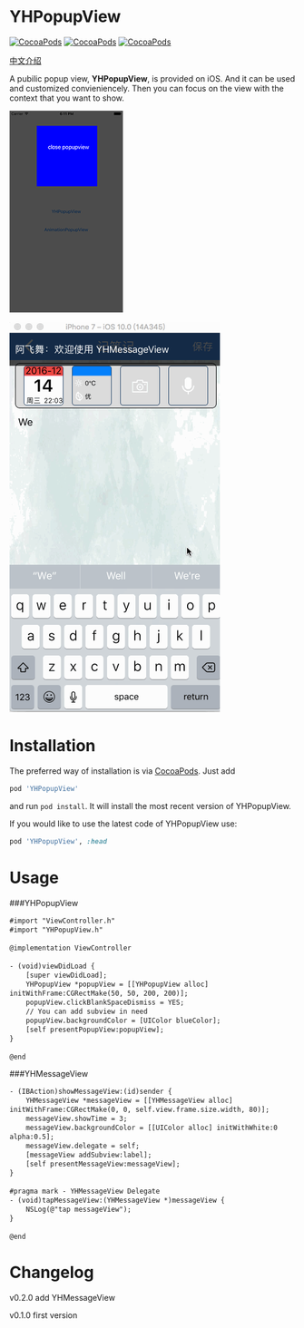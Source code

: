 YHPopupView
=============
[![CocoaPods](https://img.shields.io/cocoapods/v/YHPopupView.svg)]()
[![CocoaPods](https://img.shields.io/cocoapods/p/YHPopupView.svg)]()
[![CocoaPods](https://img.shields.io/cocoapods/l/YHPopupView.svg)]()

[中文介绍](http://www.jianshu.com/p/4555d04d1a22)

A pubilic popup view, **YHPopupView**, is provided on iOS. And it can be used and customized convieniencely. Then you can focus on the view with the context that you want to show. 

![demo](Images/0.png)

![demo](Images/0.gif)


Installation
============

The preferred way of installation is via [CocoaPods](http://cocoapods.org). Just add

```ruby
pod 'YHPopupView'
```

and run `pod install`. It will install the most recent version of YHPopupView.

If you would like to use the latest code of YHPopupView use:

```ruby
pod 'YHPopupView', :head
```

Usage
===============

###YHPopupView

```objc
#import "ViewController.h"
#import "YHPopupView.h"

@implementation ViewController

- (void)viewDidLoad {
    [super viewDidLoad];
    YHPopupView *popupView = [[YHPopupView alloc] initWithFrame:CGRectMake(50, 50, 200, 200)];
    popupView.clickBlankSpaceDismiss = YES;
    // You can add subview in need
    popupView.backgroundColor = [UIColor blueColor];
    [self presentPopupView:popupView];
}

@end
```

###YHMessageView
```objc
- (IBAction)showMessageView:(id)sender {
    YHMessageView *messageView = [[YHMessageView alloc] initWithFrame:CGRectMake(0, 0, self.view.frame.size.width, 80)];
    messageView.showTime = 3;
    messageView.backgroundColor = [[UIColor alloc] initWithWhite:0 alpha:0.5];
    messageView.delegate = self;
    [messageView addSubview:label];
    [self presentMessageView:messageView];
}

#pragma mark - YHMessageView Delegate
- (void)tapMessageView:(YHMessageView *)messageView {
    NSLog(@"tap messageView");
}

@end
```


Changelog
===============

v0.2.0  add YHMessageView

v0.1.0  first version
